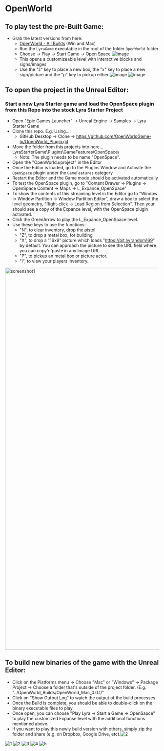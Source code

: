 # OpenWorld

## To play test the pre-Built Game:
- Grab the latest versions from here:
  - [OpenWorld - All Builds](https://drive.google.com/drive/folders/1_ZObODcccQm6E5Y8RsOlOiryJd6r56bR?usp=share_link) (Win and Mac)
  - Run the `LyraGame` executable in the root of the folder `OpenWorld` folder
  - Choose -> Play -> Start Game -> Open Space
![image](https://github.com/user-attachments/assets/6844b2ce-e2ff-46b9-a0be-bcfce1bca820)
  - This opens a customizeable level with interactive blocks and signs/images
  - Use the "z" key to place a new box, the "x" key to place a new sign/picture and the "p" key to pickup either
![image](https://github.com/user-attachments/assets/8e8c28cc-5961-4792-9bf8-991fb9fa6e30)
![image](https://github.com/user-attachments/assets/1016b6fb-cf8b-4867-b96e-7acb47d4e96d)

## To open the project in the Unreal Editor:

### Start a new Lyra Starter game and load the OpenSpace plugin from this Repo into the stock Lyra Starter Project
- Open "Epic Games Launcher" -> Unreal Engine -> Samples -> Lyra Starter Game
- Clone this repo.  E.g. Using...:
  - GitHub Desktop -> Clone -> https://github.com/OpenWorldGame-Io/OpenWorld_Plugin.git
- Move the folder from this projects into here... LyraStarterGame\Plugins\GameFeatures\OpenSpace\
  - Note: The plugin needs to be name "OpenSpace".
- Open the "OpenWorld.uproject" in the Editor 
- Once the Editor is loaded, go to the Plugins Window and Activate the `OpenSpace` plugin under the `GameFeatures` category
- Restart the Editor and the Game mode should be activated automatically
- To test the OpenSpace plugin, go to "Content Drawer -> Plugins -> OpenSpace Content -> Maps -> L_Expance_OpenSpace"
- To show the contents of this streaming level in the Editor go to "Window -> Window Partition -> Window Partition Editor", draw a box to select the level geometry, "Right-click -> Load Region from Selection".  Then your should see a copy of the Expance level, with the OpenSpace plugin activated.
- Click the GreenArrow to play the L_Expance_OpenSpace level.
- Use these keys to use the functions:
  - "N", to clear inventory, drop the pistol
  - "Z", to drop a metal box, for building
  - "X", to drop a "16x9" picture which loads "https://bit.ly/random169" by default.  You can approach the picture to see the URL field where you can copy'n'paste in any Image URL.
  - "P", to pickup an metal box or picture actor.
  - "I", to view your players inventory.
<img width="1250" alt="screenshot1" src="https://user-images.githubusercontent.com/3343322/202642941-67e6cf91-ce61-4aab-92cd-01d1abf984ef.png">


## To build new binaries of the game with the Unreal Editor:
- Click on the Platforms menu -> Choose "Mac" or "Windows" -> Package Project -> Choose a folder that's outside of the project folder.  (E.g. "../OpenWorld_Builds/OpenWorld_Mac_0.0.1/"
- Click on "Show Output Log" to watch the output of the build processes
- Once the Build is complete, you should be able to double-click on the binary executable files to play.
- Once open, you can choose "Play Lyra -> Start a Game -> OpenSapce" to play the customized Expanse level with the additional functions mentioned above.
- If you want to play this newly build version with others, simply zip the folder and share (e.g. on Dropbox, Google Drive, etc).![2](https://user-images.githubusercontent.com/118783344/228934001-7fff6b62-5d5f-4c7b-869d-1c827c60410b.jpg)

![1](https://user-images.githubusercontent.com/118783344/228933995-46cc431a-3384-4729-921a-29f1f4c46c90.jpeg)
![2](https://user-images.githubusercontent.com/118783344/228934140-e05c4c02-06fe-4c40-aa3a-39177dbd53d5.jpg)
![3](https://user-images.githubusercontent.com/118783344/228934006-931c621a-36c6-4cd5-a7f0-28d008ca4f48.jpg)
![4](https://user-images.githubusercontent.com/118783344/228934014-9bb308ba-f35c-4a1a-a40f-3b397f0475ba.jpeg)
![5](https://user-images.githubusercontent.com/118783344/228934019-d5057a7f-01c6-4040-a76a-ba66b301150d.jpeg)

